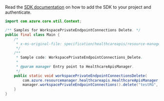 Read the [SDK documentation](https://github.com/Azure/azure-sdk-for-java/blob/azure-resourcemanager-healthcareapis_1.0.0-beta.2/sdk/healthcareapis/azure-resourcemanager-healthcareapis/README.md) on how to add the SDK to your project and authenticate.

```java
import com.azure.core.util.Context;

/** Samples for WorkspacePrivateEndpointConnections Delete. */
public final class Main {
    /*
     * x-ms-original-file: specification/healthcareapis/resource-manager/Microsoft.HealthcareApis/stable/2021-11-01/examples/privatelink/WorkspaceDeletePrivateEndpointConnection.json
     */
    /**
     * Sample code: WorkspacePrivateEndpointConnections_Delete.
     *
     * @param manager Entry point to HealthcareApisManager.
     */
    public static void workspacePrivateEndpointConnectionsDelete(
        com.azure.resourcemanager.healthcareapis.HealthcareApisManager manager) {
        manager.workspacePrivateEndpointConnections().delete("testRG", "workspace1", "myConnection", Context.NONE);
    }
}
```
